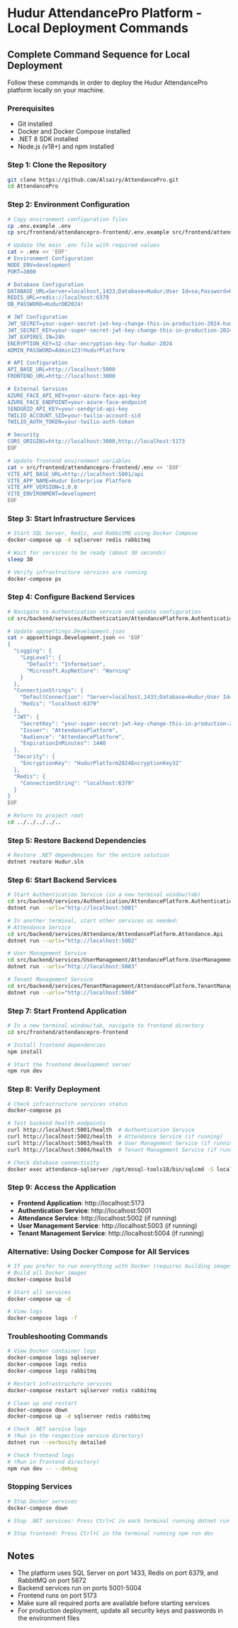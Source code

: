 # Hudur AttendancePro Platform - Local Deployment Commands

## Complete Command Sequence for Local Deployment

Follow these commands in order to deploy the Hudur AttendancePro platform locally on your machine.

### Prerequisites
- Git installed
- Docker and Docker Compose installed
- .NET 8 SDK installed
- Node.js (v18+) and npm installed

### Step 1: Clone the Repository
```bash
git clone https://github.com/Alsairy/AttendancePro.git
cd AttendancePro
```

### Step 2: Environment Configuration
```bash
# Copy environment configuration files
cp .env.example .env
cp src/frontend/attendancepro-frontend/.env.example src/frontend/attendancepro-frontend/.env

# Update the main .env file with required values
cat > .env << 'EOF'
# Environment Configuration
NODE_ENV=development
PORT=3000

# Database Configuration
DATABASE_URL=Server=localhost,1433;Database=Hudur;User Id=sa;Password=HudurDB2024!;Encrypt=true;TrustServerCertificate=true
REDIS_URL=redis://localhost:6379
DB_PASSWORD=HudurDB2024!

# JWT Configuration
JWT_SECRET=your-super-secret-jwt-key-change-this-in-production-2024-hudur-platform
JWT_SECRET_KEY=your-super-secret-jwt-key-change-this-in-production-2024-hudur-platform
JWT_EXPIRES_IN=24h
ENCRYPTION_KEY=32-char-encryption-key-for-hudur-2024
ADMIN_PASSWORD=Admin123!HudurPlatform

# API Configuration
API_BASE_URL=http://localhost:5000
FRONTEND_URL=http://localhost:3000

# External Services
AZURE_FACE_API_KEY=your-azure-face-api-key
AZURE_FACE_ENDPOINT=your-azure-face-endpoint
SENDGRID_API_KEY=your-sendgrid-api-key
TWILIO_ACCOUNT_SID=your-twilio-account-sid
TWILIO_AUTH_TOKEN=your-twilio-auth-token

# Security
CORS_ORIGINS=http://localhost:3000,http://localhost:5173
EOF

# Update frontend environment variables
cat > src/frontend/attendancepro-frontend/.env << 'EOF'
VITE_API_BASE_URL=http://localhost:5001/api
VITE_APP_NAME=Hudur Enterprise Platform
VITE_APP_VERSION=1.0.0
VITE_ENVIRONMENT=development
EOF
```

### Step 3: Start Infrastructure Services
```bash
# Start SQL Server, Redis, and RabbitMQ using Docker Compose
docker-compose up -d sqlserver redis rabbitmq

# Wait for services to be ready (about 30 seconds)
sleep 30

# Verify infrastructure services are running
docker-compose ps
```

### Step 4: Configure Backend Services
```bash
# Navigate to Authentication service and update configuration
cd src/backend/services/Authentication/AttendancePlatform.Authentication.Api

# Update appsettings.Development.json
cat > appsettings.Development.json << 'EOF'
{
  "Logging": {
    "LogLevel": {
      "Default": "Information",
      "Microsoft.AspNetCore": "Warning"
    }
  },
  "ConnectionStrings": {
    "DefaultConnection": "Server=localhost,1433;Database=Hudur;User Id=sa;Password=HudurDB2024!;Encrypt=true;TrustServerCertificate=true",
    "Redis": "localhost:6379"
  },
  "JWT": {
    "SecretKey": "your-super-secret-jwt-key-change-this-in-production-2024-hudur-platform",
    "Issuer": "AttendancePlatform",
    "Audience": "AttendancePlatform",
    "ExpirationInMinutes": 1440
  },
  "Security": {
    "EncryptionKey": "HudurPlatform2024EncryptionKey32"
  },
  "Redis": {
    "ConnectionString": "localhost:6379"
  }
}
EOF

# Return to project root
cd ../../../../..
```

### Step 5: Restore Backend Dependencies
```bash
# Restore .NET dependencies for the entire solution
dotnet restore Hudur.sln
```

### Step 6: Start Backend Services
```bash
# Start Authentication Service (in a new terminal window/tab)
cd src/backend/services/Authentication/AttendancePlatform.Authentication.Api
dotnet run --urls="http://localhost:5001"

# In another terminal, start other services as needed:
# Attendance Service
cd src/backend/services/Attendance/AttendancePlatform.Attendance.Api
dotnet run --urls="http://localhost:5002"

# User Management Service
cd src/backend/services/UserManagement/AttendancePlatform.UserManagement.Api
dotnet run --urls="http://localhost:5003"

# Tenant Management Service
cd src/backend/services/TenantManagement/AttendancePlatform.TenantManagement.Api
dotnet run --urls="http://localhost:5004"
```

### Step 7: Start Frontend Application
```bash
# In a new terminal window/tab, navigate to frontend directory
cd src/frontend/attendancepro-frontend

# Install frontend dependencies
npm install

# Start the frontend development server
npm run dev
```

### Step 8: Verify Deployment
```bash
# Check infrastructure services status
docker-compose ps

# Test backend health endpoints
curl http://localhost:5001/health  # Authentication Service
curl http://localhost:5002/health  # Attendance Service (if running)
curl http://localhost:5003/health  # User Management Service (if running)
curl http://localhost:5004/health  # Tenant Management Service (if running)

# Check database connectivity
docker exec attendance-sqlserver /opt/mssql-tools18/bin/sqlcmd -S localhost -U sa -P "HudurDB2024!" -C -Q "SELECT COUNT(*) as DatabaseExists FROM sys.databases WHERE name = 'Hudur'"
```

### Step 9: Access the Application
- **Frontend Application**: http://localhost:5173
- **Authentication Service**: http://localhost:5001
- **Attendance Service**: http://localhost:5002 (if running)
- **User Management Service**: http://localhost:5003 (if running)
- **Tenant Management Service**: http://localhost:5004 (if running)

### Alternative: Using Docker Compose for All Services
```bash
# If you prefer to run everything with Docker (requires building images first)
# Build all Docker images
docker-compose build

# Start all services
docker-compose up -d

# View logs
docker-compose logs -f
```

### Troubleshooting Commands
```bash
# View Docker container logs
docker-compose logs sqlserver
docker-compose logs redis
docker-compose logs rabbitmq

# Restart infrastructure services
docker-compose restart sqlserver redis rabbitmq

# Clean up and restart
docker-compose down
docker-compose up -d sqlserver redis rabbitmq

# Check .NET service logs
# (Run in the respective service directory)
dotnet run --verbosity detailed

# Check frontend logs
# (Run in frontend directory)
npm run dev -- --debug
```

### Stopping Services
```bash
# Stop Docker services
docker-compose down

# Stop .NET services: Press Ctrl+C in each terminal running dotnet run

# Stop frontend: Press Ctrl+C in the terminal running npm run dev
```

## Notes
- The platform uses SQL Server on port 1433, Redis on port 6379, and RabbitMQ on port 5672
- Backend services run on ports 5001-5004
- Frontend runs on port 5173
- Make sure all required ports are available before starting services
- For production deployment, update all security keys and passwords in the environment files
